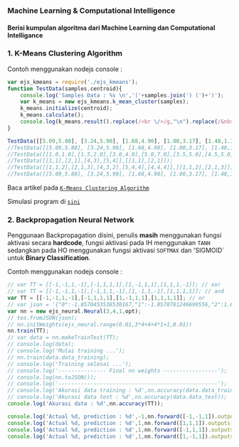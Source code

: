 ### Machine Learning & Computational Intelligence
#### Berisi kumpulan algoritma dari Machine Learning dan Computational Intelligance

### 1. K-Means Clustering Algorithm

Contoh menggunakan nodejs console :

```javascript
var ejs_kmeans = require('./ejs_kmeans');
function TestData(samples,centroid){
	console.log('Samples Data : %s \n','('+samples.join(') (')+')');
	var k_means = new ejs_kmeans.k_mean_cluster(samples);
	k_means.initialize(centroid);
	k_means.calculate();
	console.log(k_means.result().replace(/<br \/>/g,"\n").replace(/&nbsp;/g,' ').replace(/<\/?strong>/g,''));
}

TestData([[5.09,5.80], [3.24,5.90], [1.68,4.90], [1.00,3.17], [1.48,1.38], [2.91,0.20], [4.76,0.10], [6.32,1.10], [7.00,2.83], [6.52,4.62]],[[1.48,1.38],[4.76,0.10]]);
//TestData([[5.09,5.80], [3.24,5.90], [1.68,4.90], [1.00,3.17], [1.48,1.38], [2.91,0.20], [4.76,0.10], [6.32,1.10], [7.00,2.83], [6.52,4.62]],[[5.09,5.80], [3.24,5.90]]);
//TestData([[1.0,1.0],[1.5,2.0],[3.0,4.0],[5.0,7.0],[3.5,5.0],[4.5,5.0],[3.5,4.5]],[[1,1],[5,7]]);
//TestData([[1,1],[2,1],[4,3],[5,4]],[[1,1],[2,1]]);
//TestData([[1,1,2],[2,1,3],[4,3,2],[5,4,4],[4,4,4]],[[1,1,2],[2,1,3]]);
//TestData([[5.09,5.80], [3.24,5.90], [1.68,4.90], [1.00,3.17], [1.48,1.38], [2.91,0.20], [4.76,0.10], [6.32,1.10], [7.00,2.83], [6.52,4.62]],[[5.09,5.80], [3.24,5.90], [1.68,4.90]]);
```

Baca artikel pada [`K-Means Clustering Algorithm`](http://ekojunaidisalam.com/2017/02/09/k-means-clustering-algorithm/)

Simulasi program di [`sini`](https://ekojs.github.io/ejs_k-means/)

### 2. Backpropagation Neural Network

Penggunaan Backpropagation disini, penulis **masih** menggunakan fungsi aktivasi secara **hardcode**, fungsi aktivasi pada IH menggunakan `TANH` sedangkan pada HO menggunakan fungsi aktivasi `SOFTMAX` dan 'SIGMOID` untuk **Binary Classification**.

Contoh menggunakan nodejs console :

```javascript
// var TT = [[-1,-1,1,-1],[-1,1,1,1],[1,-1,1,1],[1,1,1,-1]]; // xor
// var TT = [[-1,-1,1,-1],[-1,1,1,-1],[1,-1,1,-1],[1,1,1,1]]; // and
var TT = [[-1,-1,1,-1],[-1,1,1,1],[1,-1,1,1],[1,1,1,1]]; // or
// var json = '{"0":-1.8570453538530167,"1":-1.0578781246699556,"2":1.6716922611300928,"3":-1.1001127357871128,"4":1.8538154659419666,"5":-1.124630964477959,"6":-1.677438527019374,"7":-1.0075326202144037,"8":-1.0230813212370369,"9":0.46272458742612566,"10":-0.6512284898272416,"11":-0.6612252388250472,"12":-0.9230821882924356,"13":0.7306611846866936,"14":-1.066699519330741,"15":-0.5033335760896673,"16":3.412458805650443,"17":1.6494378062956072,"18":3.3143332296912598,"19":-1.6840062015951618,"20":0.2616096437809812}';
var nn = new ejs_neural.Neural(3,4,1,opt);
// tes.fromJSON(json);
// nn.initWeights(ejs_neural.range(0.01,3*4+4+4*1+1,0.01))
nn.train(TT);
// var data = nn.makeTrainTest(TT);
// console.log(data);
// console.log('Mulai training ...');
// nn.train(data.data_training);
// console.log('Training selesai ...');
// console.log('--------------- Final nn weights -----------------');
// console.log(nn.toJSON());
// console.log('--------------------------------------------------');
// console.log('Akurasi data training : %d',nn.accuracy(data.data_training));
// console.log('Akurasi data test : %d',nn.accuracy(data.data_test));
console.log('Akurasi data : %d',nn.accuracy(TT));

console.log('Actual %d, prediction : %d',-1,nn.forward([-1,-1,1]).outputs[0]); // -1 or
console.log('Actual %d, prediction : %d',1,nn.forward([1,1,1]).outputs[0]); // 1 or
console.log('Actual %d, prediction : %d',1,nn.forward([-1,1,1]).outputs[0]); // 1 or
console.log('Actual %d, prediction : %d',1,nn.forward([1,-1,1]).outputs[0]); // 1 or
```
